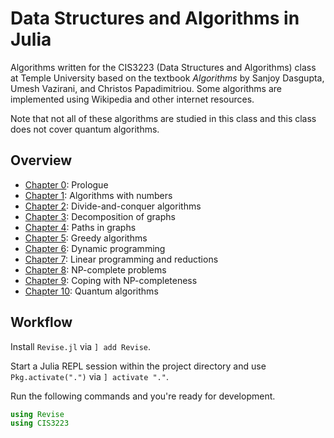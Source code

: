 # Data Structures and Algorithms in Julia

Algorithms written for the CIS3223 (Data Structures and Algorithms) class at Temple University based on the textbook *Algorithms* by Sanjoy Dasgupta, Umesh Vazirani, and Christos Papadimitriou.
Some algorithms are implemented using Wikipedia and other internet resources.

Note that not all of these algorithms are studied in this class and this class does not cover quantum algorithms.

## Overview

- [Chapter 0](./src/chapter0.jl): Prologue
- [Chapter 1](./src/chapter1.jl): Algorithms with numbers
- [Chapter 2](./src/chapter2.jl): Divide-and-conquer algorithms
- [Chapter 3](./src/chapter3.jl): Decomposition of graphs
- [Chapter 4](./src/chapter4.jl): Paths in graphs
- [Chapter 5](./src/chapter5.jl): Greedy algorithms
- [Chapter 6](./src/chapter6.jl): Dynamic programming
- [Chapter 7](./src/chapter7.jl): Linear programming and reductions
- [Chapter 8](./src/chapter8.jl): NP-complete problems
- [Chapter 9](./src/chapter9.jl): Coping with NP-completeness
- [Chapter 10](./src/chapter10.jl): Quantum algorithms

## Workflow

Install `Revise.jl` via `] add Revise`.

Start a Julia REPL session within the project directory and use `Pkg.activate(".")` via `] activate "."`.

Run the following commands and you're ready for development.

``` julia
using Revise
using CIS3223
```
